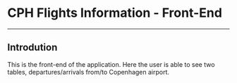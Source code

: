 # CPH Flights Information - Front-End
---
## Introdution
This is the front-end of the application. Here the user is able to see two tables, departures/arrivals from/to Copenhagen airport. 
